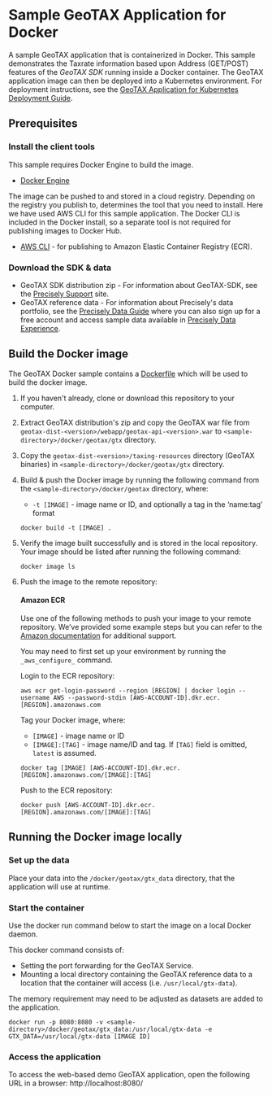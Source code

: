 # Sample GeoTAX Application for Docker

A sample GeoTAX application that is containerized in Docker. This sample demonstrates the Taxrate information based upon Address (GET/POST) features of the *GeoTAX SDK* running inside a Docker container. The GeoTAX application image can then be deployed into a Kubernetes environment. For deployment instructions, see the [GeoTAX Application for Kubernetes Deployment Guide](../../kubernetes/README.md).    

## Prerequisites
### Install the client tools 
This sample requires Docker Engine to build the image. 
   * [Docker Engine](https://docs.docker.com/engine/install/)

The image can be pushed to and stored in a cloud registry. Depending on the registry you publish to, determines the tool that you need to install. Here we have used AWS CLI for this sample application. The Docker CLI is included in the Docker install, so a separate tool is not required for publishing images to Docker Hub.
   * [AWS CLI](https://docs.aws.amazon.com/cli/latest/userguide/cli-chap-install.html) - for publishing to Amazon Elastic Container Registry (ECR).
 
 ### Download the SDK & data
   * GeoTAX SDK distribution zip - For information about GeoTAX-SDK, see the [Precisely Support](https://support.precisely.com/) site.
   * GeoTAX reference data -  For information about Precisely's data portfolio, see the [Precisely Data Guide](https://dataguide.precisely.com/) where you can also sign up for a free account and access sample data available in [Precisely Data Experience](https://data.precisely.com/). 

## Build the Docker image
The GeoTAX Docker sample contains a [Dockerfile](Dockerfile) which will be used to build the docker image.

1. If you haven't already, clone or download this repository to your computer.
3. Extract GeoTAX distribution's zip and copy the GeoTAX war file from `geotax-dist-<version>/webapp/geotax-api-<version>.war` to `<sample-directory>/docker/geotax/gtx` directory.
4. Copy the `geotax-dist-<version>/taxing-resources` directory (GeoTAX binaries) in `<sample-directory>/docker/geotax/gtx` directory.
5. Build & push the Docker image by running the following command from the `<sample-directory>/docker/geotax` directory, where: 
   - `-t [IMAGE]` - image name or ID, and optionally a tag in the ‘name:tag’ format
	  
   ```
   docker build -t [IMAGE] .
   ```
6. Verify the image built successfully and is stored in the local repository. Your image should be listed after running the following command:
   ```
   docker image ls
   ```
7. Push the image to the remote repository:
       
   #### Amazon ECR
   Use one of the following methods to push your image to your remote repository. We’ve provided some example steps but you can refer to the [Amazon documentation](https://docs.aws.amazon.com/AmazonECR/latest/userguide/docker-push-ecr-image.html) for additional support.

   You may need to first set up your environment by running the `_aws_configure_` command.

    Login to the ECR repository:
	   
   ```
   aws ecr get-login-password --region [REGION] | docker login --username AWS --password-stdin [AWS-ACCOUNT-ID].dkr.ecr.[REGION].amazonaws.com
   ```
   Tag your Docker image, where:
   - `[IMAGE]` - image name or ID
   - `[IMAGE]:[TAG]` - image name/ID and tag. If `[TAG]` field is omitted, `latest` is assumed.

   ```
   docker tag [IMAGE] [AWS-ACCOUNT-ID].dkr.ecr.[REGION].amazonaws.com/[IMAGE]:[TAG]
   ```
   Push to the ECR repository:
   ```
   docker push [AWS-ACCOUNT-ID].dkr.ecr.[REGION].amazonaws.com/[IMAGE]:[TAG]
   ```

## Running the Docker image locally     
### Set up the data
Place your data into the `/docker/geotax/gtx_data` directory, that the application will use at runtime.

### Start the container
Use the docker run command below to start the image on a local Docker daemon.  

This docker command consists of:
* Setting the port forwarding for the GeoTAX Service.
* Mounting a local directory containing the GeoTAX reference data to a location that the container will access (i.e. `/usr/local/gtx-data`).

The memory requirement may need to be adjusted as datasets are added to the application. 

```
docker run -p 8080:8080 -v <sample-directory>/docker/geotax/gtx_data:/usr/local/gtx-data -e GTX_DATA=/usr/local/gtx-data [IMAGE ID]
```
### Access the application
 To access the web-based demo GeoTAX application, open the following URL in a browser: 
   http://localhost:8080/

